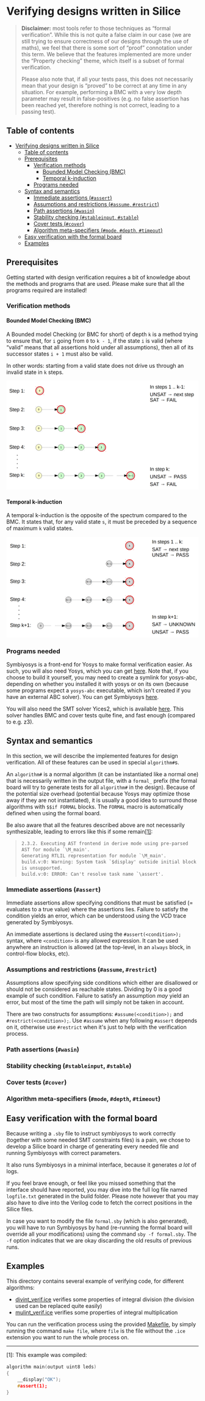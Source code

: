 # Verifying designs written in Silice

> __Disclaimer:__ most tools refer to those techniques as “formal verification”.
> While this is not quite a false claim in our case (we are still trying to ensure correctness of our designs through the use of maths),
> we feel that there is some sort of “proof” connotation under this term.
> We believe that the features implemented are more under the “Property checking” theme, which itself is
> a subset of formal verification.
>
> Please also note that, if all your tests pass, this does not necessarily mean that your design is “proved” to be correct 
> at any time in any situation.
> For example, performing a BMC with a very low depth parameter may result in false-positives
> (e.g. no false assertion has been reached yet, therefore nothing is not correct, leading to a passing test).


## Table of contents

<!-- markdown-toc start - Don't edit this section. Run M-x markdown-toc-refresh-toc -->
- [Verifying designs written in Silice](#verifying-designs-written-in-silice)
    - [Table of contents](#table-of-contents)
    - [Prerequisites](#prerequisites)
        - [Verification methods](#verification-methods)
            - [Bounded Model Checking (BMC)](#bounded-model-checking-bmc)
            - [Temporal k-induction](#temporal-k-induction)
        - [Programs needed](#programs-needed)
    - [Syntax and semantics](#syntax-and-semantics)
        - [Immediate assertions (`#assert`)](#immediate-assertions-assert)
        - [Assumptions and restrictions (`#assume`, `#restrict`)](#assumptions-and-restrictions-assume-restrict)
        - [Path assertions (`#wasin`)](#path-assertions-wasin)
        - [Stability checking (`#stableinput`, `#stable`)](#stability-checking-stableinput-stable)
        - [Cover tests (`#cover`)](#cover-tests-cover)
        - [Algorithm meta-specifiers (`#mode`, `#depth`, `#timeout`)](#algorithm-meta-specifiers-mode-depth-timeout)
    - [Easy verification with the formal board](#easy-verification-with-the-formal-board)
    - [Examples](#examples)

<!-- markdown-toc end -->


<!-- Symbiyosys, Yices2, Yosys, ABC and minimal knowledge -->
## Prerequisites

Getting started with design verification requires a bit of knowledge about the methods and programs that are used.
Please make sure that all the programs required are installed!

<!-- Explain: BMC, temporal induction (what it does + input parameters -- with interactive drawings) -->
### Verification methods

#### Bounded Model Checking (BMC)

A Bounded model Checking (or BMC for short) of depth `k` is a method trying to ensure that, for `i` going from `0` to `k - 1`,
if the state `i` is valid (where “valid” means that all assertions hold under all assumptions), then all of its successor states `i + 1`
must also be valid.

In other words: starting from a valid state does not drive us through an invalid state in `k` steps.

![](./bmc.png)

#### Temporal k-induction

A temporal k-induction is the opposite of the spectrum compared to the BMC. It states that, for any valid state `s`,
it must be preceded by a sequence of maximum `k` valid states.

![](./tind.png)

### Programs needed

Symbiyosys is a front-end for Yosys to make formal verification easier.
As such, you will also need Yosys, which you can get [here](https://github.com/YosysHQ/yosys).
Note that, if you choose to build it yourself, you may need to create a symlink for yosys-abc,
depending on whether you installed it with yosys or on its own (because some programs expect a `yosys-abc` executable,
which isn't created if you have an external ABC solver).
You can get Symbiyosys [here](https://symbiyosys.readthedocs.io/en/latest/).

You will also need the SMT solver Yices2, which is available [here](https://yices.csl.sri.com/).
This solver handles BMC and cover tests quite fine, and fast enough (compared to e.g. z3).

<!-- Describe implemented features (#assert, #assume, #restrict, #cover, #wasat, #stable, #stableinput, #mode, #depth, #timeout, algorithm#) -->
## Syntax and semantics

In this section, we will describe the implemented features for design verification.
All of these features can be used in special `algorithm#`s.

An `algorithm#` is a normal algorithm (it can be instantiated like a normal one) that is necessarily written in the output file,
with a `formal_` prefix (the formal board will try to generate tests for all `algorithm#` in the design).
Because of the potential size overhead (potential because Yosys may optimize those away if they are not instantiated),
it is usually a good idea to surround those algorithms with `$$if FORMAL` blocks.
The `FORMAL` macro is automatically defined when using the formal board.

Be also aware that all the features described above are not necessarily synthesizable, leading to errors like this if some remain[[1]](#ref-1):

> ```
> 2.3.2. Executing AST frontend in derive mode using pre-parsed AST for module `\M_main'.
> Generating RTLIL representation for module `\M_main'.
> build.v:0: Warning: System task `$display' outside initial block is unsupported.
> build.v:0: ERROR: Can't resolve task name `\assert'.
> ```

### Immediate assertions (`#assert`)

Immediate assertions allow specifying conditions that must be satisfied (= evaluates to a true value) where the assertions lies.
Failure to satisfy the condition yields an error, which can be understood using the VCD trace generated by Symbiyosys.

An immediate assertions is declared using the `#assert(<condition>);` syntax, where `<condition>` is any allowed expression.
It can be used anywhere an instruction is allowed (at the top-level, in an `always` block, in control-flow blocks, etc).

### Assumptions and restrictions (`#assume`, `#restrict`)

Assumptions allow specifying side conditions which either are disallowed or should not be considered as reachable states.
Dividing by 0 is a good example of such condition.
Failure to satisfy an assumption *may* yield an error, but most of the time the path will simply not be taken in account.

There are two constructs for assumptions: `#assume(<condition>);` and `#restrict(<condition>);`.
Use `#assume` when any following `#assert` depends on it, otherwise use `#restrict` when it's just to help with the verification process.

### Path assertions (`#wasin`)

### Stability checking (`#stableinput`, `#stable`)

### Cover tests (`#cover`)

### Algorithm meta-specifiers (`#mode`, `#depth`, `#timeout`)

<!-- Introduce the formal board, what it does, how it is useful -->
## Easy verification with the formal board

Because writing a `.sby` file to instruct symbiyosys to work correctly (together with some needed SMT constraints files)
is a pain, we chose to develop a Silice board in charge of generating every needed file and running Symbiyosys with correct parameters.

It also runs Symbiyosys in a minimal interface, because it generates *a lot* of logs.

If you feel brave enough, or feel like you missed something that the interface should have reported, you may dive into the full
log file named `logfile.txt` generated in the build folder.
Please note however that you may also have to dive into the Verilog code to fetch the correct positions in the Silice files.

In case you want to modify the file `formal.sby` (which is also generated), you will have to run Symbiyosys by hand
(re-running the formal board will override all your modifications) using the command `sby -f formal.sby`.
The `-f` option indicates that we are okay discarding the old results of previous runs.

<!-- Some quick examples of verification -->
## Examples

This directory contains several example of verifying code, for different algorithms:

- [divint_verif.ice](./divint_verif.ice) verifies some properties of integral division (the division used can be replaced quite easily)
- [mulint_verif.ice](./mulint_verif.ice) verifies some properties of integral multiplication

You can run the verification process using the provided [Makefile](./Makefile), by simply running the command
`make file`, where `file` is the file without the `.ice` extension you want to run the whole process on.

--------------------

<a name="ref-1"></a>[1]: This example was compiled:

``` c
algorithm main(output uint8 leds)
{
    __display("OK");
    #assert(1);
}
```
